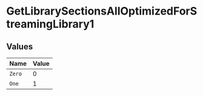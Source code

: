 # GetLibrarySectionsAllOptimizedForStreamingLibrary1


## Values

| Name   | Value  |
| ------ | ------ |
| `Zero` | 0      |
| `One`  | 1      |